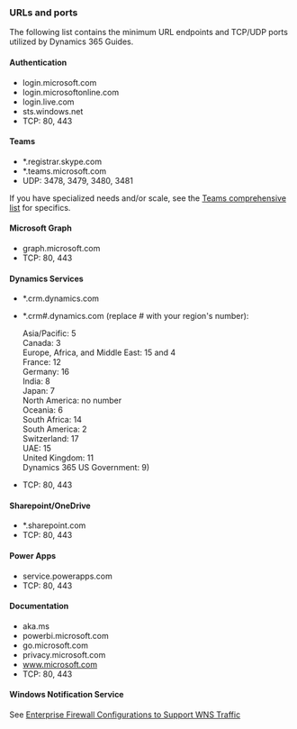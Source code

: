 

### URLs and ports

The following list contains the minimum URL endpoints and TCP/UDP ports utilized by Dynamics 365 Guides.

#### Authentication
- login.microsoft.com
- login.microsoftonline.com
- login.live.com
- sts.windows.net
- TCP: 80, 443

#### Teams

- *.registrar.skype.com
- *.teams.microsoft.com
- UDP: 3478, 3479, 3480, 3481

If you have specialized needs and/or scale, see the [Teams comprehensive list](/microsoftteams/prepare-network) for specifics.

#### Microsoft Graph
- graph.microsoft.com
- TCP: 80, 443

#### Dynamics Services
- *.crm.dynamics.com
- *.crm#.dynamics.com (replace # with your region's number): 

   Asia/Pacific: 5<br>
   Canada: 3<br>
   Europe, Africa, and Middle East: 15 and 4<br>
   France: 12<br>
   Germany: 16<br>
   India: 8<br>
   Japan: 7<br>
   North America: no number<br>
   Oceania: 6<br>
   South Africa: 14<br>
   South America: 2<br>
   Switzerland: 17<br>
   UAE: 15<br>
   United Kingdom: 11<br>
   Dynamics 365 US Government: 9)<br>

- TCP: 80, 443

#### Sharepoint/OneDrive
- *.sharepoint.com
- TCP: 80, 443

#### Power Apps
- service.powerapps.com
- TCP: 80, 443

#### Documentation 
- aka.ms
- powerbi.microsoft.com
- go.microsoft.com
- privacy.microsoft.com
- www.microsoft.com 
- TCP: 80, 443

#### Windows Notification Service

See [Enterprise Firewall Configurations to Support WNS Traffic](https://docs.microsoft.com/windows/apps/design/shell/tiles-and-notifications/firewall-allowlist-config)
